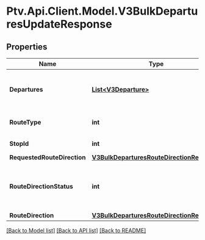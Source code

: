 # Ptv.Api.Client.Model.V3BulkDeparturesUpdateResponse

## Properties

Name | Type | Description | Notes
------------ | ------------- | ------------- | -------------
**Departures** | [**List&lt;V3Departure&gt;**](V3Departure.md) | Timetabled and real-time service departures | [optional] 
**RouteType** | **int** | Transport mode identifier | [optional] 
**StopId** | **int** | Stop identifier | [optional] 
**RequestedRouteDirection** | [**V3BulkDeparturesRouteDirectionResponse**](V3BulkDeparturesRouteDirectionResponse.md) |  | [optional] 
**RouteDirectionStatus** | **int** | The status of the route direction (changed | unchanged).  If changed, requests should change the requested_route_direction for the route_direction supplied. | [optional] 
**RouteDirection** | [**V3BulkDeparturesRouteDirectionResponse**](V3BulkDeparturesRouteDirectionResponse.md) |  | [optional] 

[[Back to Model list]](../README.md#documentation-for-models) [[Back to API list]](../README.md#documentation-for-api-endpoints) [[Back to README]](../README.md)

